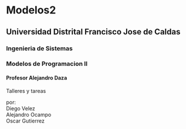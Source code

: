 # Modelos2

## Universidad Distrital Francisco Jose de Caldas  
### Ingenieria de Sistemas  
### Modelos de Programacion II  
#### Profesor Alejandro Daza  

Talleres y tareas

por:  
Diego Velez  
Alejandro Ocampo  
Oscar Gutierrez  